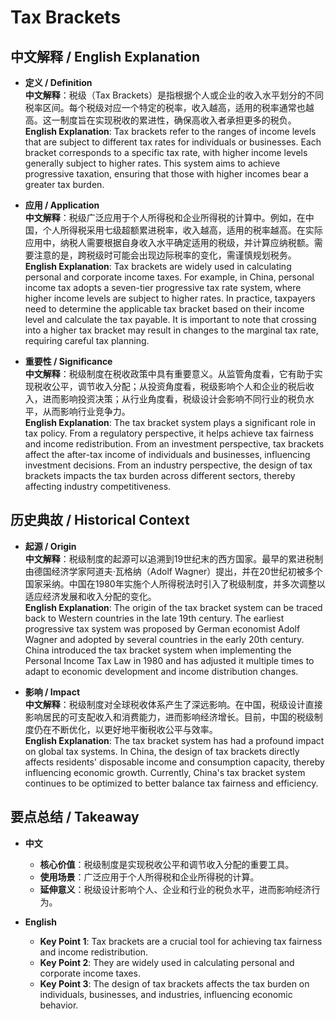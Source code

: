 # Tax Brackets

## 中文解释 / English Explanation

* **定义 / Definition**  
  **中文解释**：税级（Tax Brackets）是指根据个人或企业的收入水平划分的不同税率区间。每个税级对应一个特定的税率，收入越高，适用的税率通常也越高。这一制度旨在实现税收的累进性，确保高收入者承担更多的税负。  
  **English Explanation**: Tax brackets refer to the ranges of income levels that are subject to different tax rates for individuals or businesses. Each bracket corresponds to a specific tax rate, with higher income levels generally subject to higher rates. This system aims to achieve progressive taxation, ensuring that those with higher incomes bear a greater tax burden.

* **应用 / Application**  
  **中文解释**：税级广泛应用于个人所得税和企业所得税的计算中。例如，在中国，个人所得税采用七级超额累进税率，收入越高，适用的税率越高。在实际应用中，纳税人需要根据自身收入水平确定适用的税级，并计算应纳税额。需要注意的是，跨税级时可能会出现边际税率的变化，需谨慎规划税务。  
  **English Explanation**: Tax brackets are widely used in calculating personal and corporate income taxes. For example, in China, personal income tax adopts a seven-tier progressive tax rate system, where higher income levels are subject to higher rates. In practice, taxpayers need to determine the applicable tax bracket based on their income level and calculate the tax payable. It is important to note that crossing into a higher tax bracket may result in changes to the marginal tax rate, requiring careful tax planning.

* **重要性 / Significance**  
  **中文解释**：税级制度在税收政策中具有重要意义。从监管角度看，它有助于实现税收公平，调节收入分配；从投资角度看，税级影响个人和企业的税后收入，进而影响投资决策；从行业角度看，税级设计会影响不同行业的税负水平，从而影响行业竞争力。  
  **English Explanation**: The tax bracket system plays a significant role in tax policy. From a regulatory perspective, it helps achieve tax fairness and income redistribution. From an investment perspective, tax brackets affect the after-tax income of individuals and businesses, influencing investment decisions. From an industry perspective, the design of tax brackets impacts the tax burden across different sectors, thereby affecting industry competitiveness.

## 历史典故 / Historical Context

* **起源 / Origin**  
  **中文解释**：税级制度的起源可以追溯到19世纪末的西方国家。最早的累进税制由德国经济学家阿道夫·瓦格纳（Adolf Wagner）提出，并在20世纪初被多个国家采纳。中国在1980年实施个人所得税法时引入了税级制度，并多次调整以适应经济发展和收入分配的变化。  
  **English Explanation**: The origin of the tax bracket system can be traced back to Western countries in the late 19th century. The earliest progressive tax system was proposed by German economist Adolf Wagner and adopted by several countries in the early 20th century. China introduced the tax bracket system when implementing the Personal Income Tax Law in 1980 and has adjusted it multiple times to adapt to economic development and income distribution changes.

* **影响 / Impact**  
  **中文解释**：税级制度对全球税收体系产生了深远影响。在中国，税级设计直接影响居民的可支配收入和消费能力，进而影响经济增长。目前，中国的税级制度仍在不断优化，以更好地平衡税收公平与效率。  
  **English Explanation**: The tax bracket system has had a profound impact on global tax systems. In China, the design of tax brackets directly affects residents' disposable income and consumption capacity, thereby influencing economic growth. Currently, China's tax bracket system continues to be optimized to better balance tax fairness and efficiency.

## 要点总结 / Takeaway

* **中文**  
  - **核心价值**：税级制度是实现税收公平和调节收入分配的重要工具。  
  - **使用场景**：广泛应用于个人所得税和企业所得税的计算。  
  - **延伸意义**：税级设计影响个人、企业和行业的税负水平，进而影响经济行为。

* **English**  
  - **Key Point 1**: Tax brackets are a crucial tool for achieving tax fairness and income redistribution.  
  - **Key Point 2**: They are widely used in calculating personal and corporate income taxes.  
  - **Key Point 3**: The design of tax brackets affects the tax burden on individuals, businesses, and industries, influencing economic behavior.